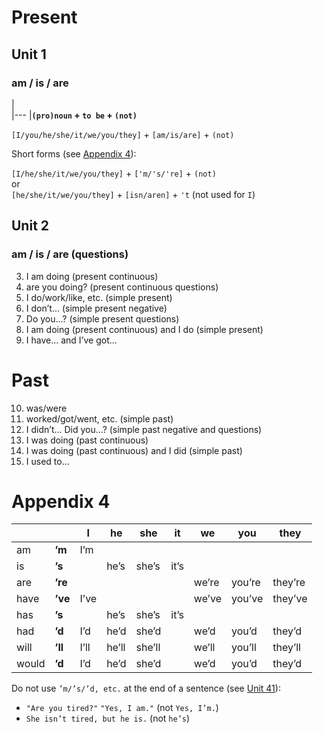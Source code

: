 # Present
## Unit 1
### am / is / are

|  
|---
|**`(pro)noun` + `to be` + `(not)`**

`[I/you/he/she/it/we/you/they]` + `[am/is/are]` + `(not)`

Short forms (see [Appendix 4](#appendix-4)):

`[I/he/she/it/we/you/they]` + `['m/'s/'re]` + `(not)`  
or  
`[he/she/it/we/you/they]` + `[isn/aren]` + `'t` (not used for `I`)

## Unit 2
### am / is / are (questions)

3. I am doing (present continuous)
4. are you doing? (present continuous questions)
5. I do/work/like, etc. (simple present)
6. I don’t... (simple present negative)
7. Do you...? (simple present questions)
8. I am doing (present continuous) and I do (simple present)
9. I have... and I’ve got...
# Past
10. was/were
11. worked/got/went, etc. (simple past)
12. I didn’t... Did you...?  (simple past negative and questions)
13. I was doing (past continuous)
14. I was doing (past continuous) and I did (simple past)
15. I used to...
# Appendix 4
&nbsp;||I|he|she|it|we|you|they
-|-|-|-|-|-|-|-|-
am|**’m**|I’m|
is|**’s**||he’s|she’s|it’s
are|**’re**|||||we’re|you’re|they’re
have|**’ve**|I’ve||||we’ve|you’ve|they’ve
has|**’s**||he’s|she’s|it’s
had|**’d**|I’d|he’d|she’d||we’d|you’d|they’d
will|**’ll**|I’ll|he’ll|she’ll||we’ll|you’ll|they’ll
would|**’d**|I’d|he’d|she’d||we’d|you’d|they’d

Do not use `’m/’s/’d, etc.` at the end of a sentence (see [Unit 41](#unit-41)):
* `"Are you tired?"` `"Yes, I am."` (not `Yes, I’m.`)
* `She isn’t tired, but he is.` (not `he’s`)
